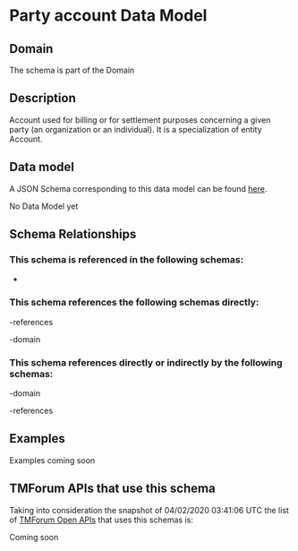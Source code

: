 # Party account Data Model

## Domain

The  schema is part of the  Domain

## Description

Account used for billing or for settlement purposes concerning a given party (an organization or an individual). It is a specialization of entity Account.

## Data model

A JSON Schema corresponding to this data model can be found
[here](https://github.com/tmforum-rand/schemas/blob/candidates/EngagedParty/PartyAccount.schema.json).

No Data Model yet

## Schema Relationships

### This schema is referenced in the following schemas:

-

### This schema references the following schemas directly:

-references

-domain

### This schema references directly or indirectly by the following schemas:

-domain

-references



## Examples

Examples coming soon

## TMForum APIs that use this schema

Taking into consideration the snapshot of 04/02/2020 03:41:06 UTC the list of [TMForum Open APIs](https://www.tmforum.org/open-apis/) that uses this schemas is:

Coming soon